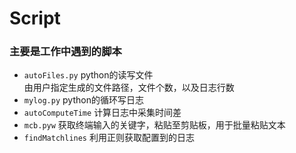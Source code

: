 # Script
### 主要是工作中遇到的脚本

* `autoFiles.py`  python的读写文件  
由用户指定生成的文件路径，文件个数，以及日志行数
* `mylog.py`     python的循环写日志
* `autoComputeTime`  计算日志中采集时间差
* `mcb.pyw`  获取终端输入的关键字，粘贴至剪贴板，用于批量粘贴文本
* `findMatchlines`  利用正则获取配置到的日志